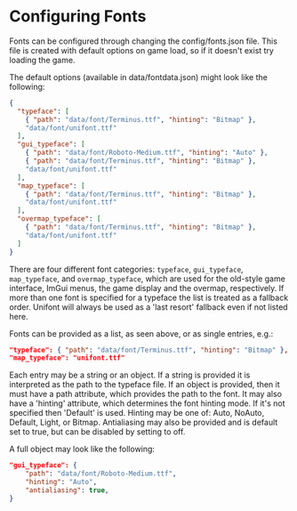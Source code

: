 # Configuring Fonts

Fonts can be configured through changing the config/fonts.json file. This file is created with
default options on game load, so if it doesn't exist try loading the game. 

The default options (available in data/fontdata.json) might look like the following:
```json
{
  "typeface": [
    { "path": "data/font/Terminus.ttf", "hinting": "Bitmap" },
    "data/font/unifont.ttf"
  ],
  "gui_typeface": [
    { "path": "data/font/Roboto-Medium.ttf", "hinting": "Auto" },
    { "path": "data/font/Terminus.ttf", "hinting": "Bitmap" },
    "data/font/unifont.ttf"
  ],
  "map_typeface": [
    { "path": "data/font/Terminus.ttf", "hinting": "Bitmap" },
    "data/font/unifont.ttf"
  ],
  "overmap_typeface": [
    { "path": "data/font/Terminus.ttf", "hinting": "Bitmap" },
    "data/font/unifont.ttf"
  ]
}
```

There are four different font categories: `typeface`, `gui_typeface`, `map_typeface`, and `overmap_typeface`, 
which are used for the old-style game interface, ImGui menus, the game display and the overmap, respectively. 
If more than one font is specified for a typeface the list is treated as a fallback order. Unifont will always
be used as a 'last resort' fallback even if not listed here. 

Fonts can be provided as a list, as seen above, or as single entries, e.g.:
```json
"typeface": { "path": "data/font/Terminus.ttf", "hinting": "Bitmap" },
"map_typeface": "unifont.ttf"
```
Each entry may be a string or an object. If a string is provided it is interpreted as the path to the typeface file.
If an object is provided, then it must have a path attribute, which provides the path to the font. It may also have 
a 'hinting' attribute, which determines the font hinting mode. If it's not specified then 'Default' is used.
Hinting may be one of: Auto, NoAuto, Default, Light, or Bitmap. Antialiasing may also be provided and is default set
to true, but can be disabled by setting to off.

A full object may look like the following:
```json
"gui_typeface": {
	"path": "data/font/Roboto-Medium.ttf",
	"hinting": "Auto",
	"antialiasing": true,
}
```